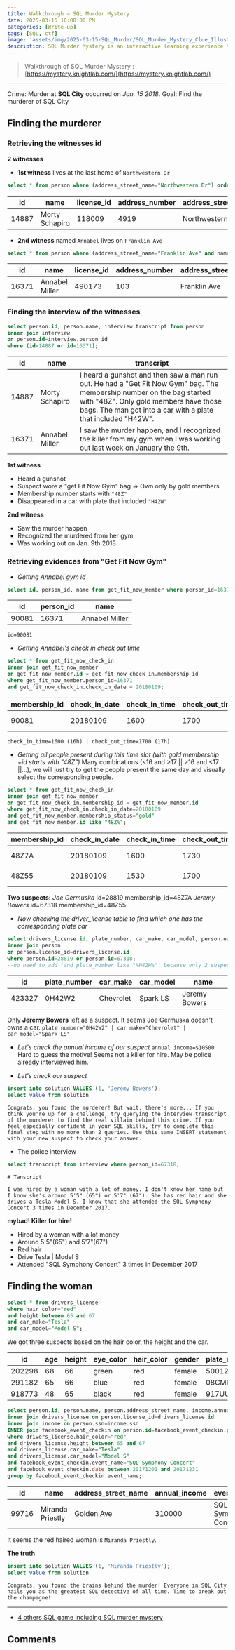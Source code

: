 ```yaml
---
title: Walkthrough — SQL Murder Mystery
date: 2025-03-15 10:00:00 PM
categories: [Write-up]
tags: [SQL, ctf]
image: 'assets/img/2025-03-15-SQL_Murder/SQL_Murder_Mystery_Clue_Illustration.png'
description: SQL Murder Mystery is an interactive learning experience that combines SQL querying with a captivating detective narrative. Players take on the role of a detective tasked with solving a murder case by analyzing a SQL database containing various tables, such as crime scene reports, witness statements, and city records. By writing and executing SQL queries, participants uncover clues, establish connections, and ultimately identify the murderer. This engaging approach not only enhances SQL skills but also makes learning data analysis and querying techniques enjoyable and immersive.
---
```


> Walkthrough of SQL Murder Mystery :
> [https://mystery.knightlab.com/](https://mystery.knightlab.com/)

---

Crime: Murder at **SQL City** occurred on *Jan. 15 2018*.
Goal: Find the murderer of SQL City

## Finding the murderer
### Retrieving the witnesses id
**2 witnesses**
- **1st witness** lives at the last home of `Northwestern Dr`
```sql
select * from person where (address_street_name="Northwestern Dr") order by address_number DESC limit 1;
```

| id    | name           | license_id | address_number | address_street_name | ssn       |
| ----- | -------------- | ---------- | -------------- | ------------------- | --------- |
| 14887 | Morty Schapiro | 118009     | 4919           | Northwestern Dr     | 111564949 |

- **2nd witness** named `Annabel` lives on `Franklin Ave`
```sql
select * from person where (address_street_name="Franklin Ave" and name like "Annabel %");
```

| id    | name           | license_id | address_number | address_street_name | ssn       |
| ----- | -------------- | ---------- | -------------- | ------------------- | --------- |
| 16371 | Annabel Miller | 490173     | 103            | Franklin Ave        | 318771143 |

### Finding the interview of the witnesses

```sql
select person.id, person.name, interview.transcript from person
inner join interview
on person.id=interview.person_id
where (id=14887 or id=16371);
```

|id|name|transcript|
|---|---|---|
|14887|Morty Schapiro|I heard a gunshot and then saw a man run out. He had a "Get Fit Now Gym" bag. The membership number on the bag started with "48Z". Only gold members have those bags. The man got into a car with a plate that included "H42W".|
|16371|Annabel Miller|I saw the murder happen, and I recognized the killer from my gym when I was working out last week on January the 9th.|

**1st witness**
- Heard a gunshot
- Suspect wore a "get Fit Now Gym" bag => Own only by gold members
- Membership number starts with `"48Z"`
- Disappeared in a car with plate that included `"H42W"`

**2nd witness**
- Saw the murder happen
- Recognized the murdered from her gym
- Was working out on Jan. 9th 2018

### Retrieving evidences from "Get Fit Now Gym"

- *Getting Annabel gym id*

```sql
select id, person_id, name from get_fit_now_member where person_id=16371;
```

|id|person_id|name|
|---|---|---|
|90081|16371|Annabel Miller|

`id=90081`

- *Getting Annabel's check in check out time*

```sql
select * from get_fit_now_check_in
inner join get_fit_now_member
on get_fit_now_member.id = get_fit_now_check_in.membership_id 
where get_fit_now_member.person_id=16371 
and get_fit_now_check_in.check_in_date = 20180109;
```

|membership_id|check_in_date|check_in_time|check_out_time|id|person_id|name|membership_start_date|
|---|---|---|---|---|---|---|---|
|90081|20180109|1600|1700|90081|16371|Annabel Miller|20160208|

`check_in_time=1600 (16h) | check_out_time=1700 (17h)`

- *Getting all people present during this time slot (with gold membership +id starts with "48Z")*
Many combinations (<16 and >17 || >16 and <17 ||...), we will just try to get the people present the same day and visually select the corresponding people.

```sql
select * from get_fit_now_check_in
inner join get_fit_now_member
on get_fit_now_check_in.membership_id = get_fit_now_member.id
where get_fit_now_check_in.check_in_date=20180109
and get_fit_now_member.membership_status="gold"
and get_fit_now_member.id like "48Z%";
```

| membership_id | check_in_date | check_in_time | check_out_time | id    | person_id | name          | membership_start_date | membership_status |
| ------------- | ------------- | ------------- | -------------- | ----- | --------- | ------------- | --------------------- | ----------------- |
| 48Z7A         | 20180109      | 1600          | 1730           | 48Z7A | 28819     | Joe Germuska  | 20160305              | gold              |
| 48Z55         | 20180109      | 1530          | 1700           | 48Z55 | 67318     | Jeremy Bowers | 20160101              | gold              |

**Two suspects:**
*Joe Germuska*    id=28819  membership_id=48Z7A
*Jeremy Bowers*   id=67318  membership_id=48Z55

- *Now checking the driver_license table to find which one has the corresponding plate car*

```sql
select drivers_license.id, plate_number, car_make, car_model, person.name from drivers_license
inner join person
on person.license_id=drivers_license.id
where person.id=28819 or person.id=67318;
--no need to add `and plate_number like "%H42W%"` because only 2 suspects
```

|id|plate_number|car_make|car_model|name|
|---|---|---|---|---|
|423327|0H42W2|Chevrolet|Spark LS|Jeremy Bowers|

Only **Jeremy Bowers** left as a suspect. It seems Joe Germuska doesn't owns a car.
`plate number="0H42W2" | car make="Chevrolet" | car_model="Spark LS"`


- *Let's check the annual income of our suspect*
`annual income=$10500`
Hard to guess the motive! Seems not a killer for hire. May be police already interviewed him.

- *Let's check our suspect*

```sql
insert into solution VALUES (1, 'Jeremy Bowers');
select value from solution
```

```text
Congrats, you found the murderer! But wait, there's more... If you think you're up for a challenge, try querying the interview transcript of the murderer to find the real villain behind this crime. If you feel especially confident in your SQL skills, try to complete this final step with no more than 2 queries. Use this same INSERT statement with your new suspect to check your answer.
```

- The police interview

```sql
select transcript from interview where person_id=67318;
```

```text
# Tanscript

I was hired by a woman with a lot of money. I don't know her name but I know she's around 5'5" (65") or 5'7" (67"). She has red hair and she drives a Tesla Model S. I know that she attended the SQL Symphony Concert 3 times in December 2017.
```

**mybad! Killer for hire!**
- Hired by a woman with a lot money
- Around 5'5"(65") and 5'7"(67")
- Red hair
- Drive Tesla | Model S
- Attended "SQL Symphony Concert" 3 times in December 2017

## Finding the woman

```sql
select * from drivers_license
where hair_color="red"
and height between 65 and 67
and car_make="Tesla"
and car_model="Model S";
```

We got three suspects based on the hair color, the height and the car.

|id|age|height|eye_color|hair_color|gender|plate_number|car_make|car_model|
|---|---|---|---|---|---|---|---|---|
|202298|68|66|green|red|female|500123|Tesla|Model S|
|291182|65|66|blue|red|female|08CM64|Tesla|Model S|
|918773|48|65|black|red|female|917UU3|Tesla|Model S|

```sql
select person.id, person.name, person.address_street_name, income.annual_income, facebook_event_checkin.event_name, count(*) from person
inner join drivers_license on person.license_id=drivers_license.id
inner join income on person.ssn=income.ssn
INNER join facebook_event_checkin on person.id=facebook_event_checkin.person_id
where drivers_license.hair_color="red"
and drivers_license.height between 65 and 67
and drivers_license.car_make="Tesla"
and drivers_license.car_model="Model S"
and facebook_event_checkin.event_name="SQL Symphony Concert"
and facebook_event_checkin.date between 20171201 and 20171231
group by facebook_event_checkin.event_name;
```

| id    | name             | address_street_name | annual_income | event_name           | count(*) |
| ----- | ---------------- | ------------------- | ------------- | -------------------- | -------- |
| 99716 | Miranda Priestly | Golden Ave          | 310000        | SQL Symphony Concert | 3        |

It seems the red haired woman is `Miranda Priestly`.

**The truth**

```sql
insert into solution VALUES (1, 'Miranda Priestly');
select value from solution
```

```text
Congrats, you found the brains behind the murder! Everyone in SQL City hails you as the greatest SQL detective of all time. Time to break out the champagne!
```

---


- [4 others SQL game including SQL murder mystery](https://datalemur.com/blog/games-to-learn-sql#sql-police-department)


## Comments
<script src="https://giscus.app/client.js"
        data-repo="Deomorphisme/Deomorphisme.github.io"
        data-repo-id="R_kgDONEIr-Q"
        data-category="General"
        data-category-id="DIC_kwDONEIr-c4CjomU"
        data-mapping="pathname"
        data-strict="0"
        data-reactions-enabled="1"
        data-emit-metadata="0"
        data-input-position="top"
        data-theme="preferred_color_scheme"
        data-lang="en"
        data-loading="lazy"
        crossorigin="anonymous"
        async>
</script>
